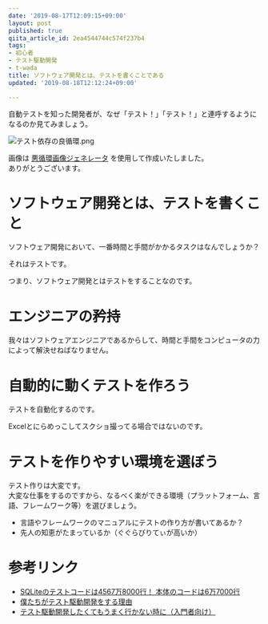 ```yaml
---
date: '2019-08-17T12:09:15+09:00'
layout: post
published: true
qiita_article_id: 2ea4544744c574f237b4
tags:
- 初心者
- テスト駆動開発
- t-wada
title: ソフトウェア開発とは、テストを書くことである
updated: '2019-08-18T12:12:24+09:00'

---
```

  
自動テストを知った開発者が、なぜ「テスト！」「テスト！」と連呼するようになるのか見てみましょう。  
  
  
  
![テスト依存の良循環.png](/assets/images/309c9271-918f-2615-d70b-d5d2f9df47aa.png)  
  
  
  
画像は [悪循環画像ジェネレータ](https://furandon-pig.github.io/fpig_sample/hobby/bad_spiral/) を使用して作成いたしました。  
ありがとうございます。  
  
  
# ソフトウェア開発とは、テストを書くこと  
  
ソフトウェア開発において、一番時間と手間がかかるタスクはなんでしょうか？  
  
  
それはテストです。  
  
つまり、ソフトウェア開発とはテストをすることなのです。  
  
  
# エンジニアの矜持  
  
我々はソフトウェアエンジニアであるからして、時間と手間をコンピュータの力によって解決せねばなりません。  
  
  
# 自動的に動くテストを作ろう  
  
テストを自動化するのです。  
  
Excelとにらめっこしてスクショ撮ってる場合ではないのです。  
  
  
# テストを作りやすい環境を選ぼう  
  
テスト作りは大変です。  
大変な仕事をするのですから、なるべく楽ができる環境（プラットフォーム、言語、フレームワーク等）を選びましょう。  
  
* 言語やフレームワークのマニュアルにテストの作り方が書いてあるか？  
* 先人の知恵がたまっているか（ぐぐらびりてぃが高いか）  
  
  
  
# 参考リンク  
  
* [SQLiteのテストコードは4567万8000行！ 本体のコードは6万7000行](https://www.publickey1.jp/blog/10/sqlite45678000_67000.html)  
* [僕たちがテスト駆動開発をする理由](https://qiita.com/yuno_miyako/items/f5cd4c376d1323d5721d)  
* [テスト駆動開発したくてもうまく行かない時に（入門者向け）](https://qiita.com/MiNaLi/items/67f6dc718e6653b5d6f6)  
  
